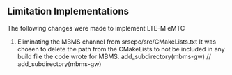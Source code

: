 ## Limitation Implementations

The following changes were made to implement LTE-M eMTC

1. Eliminating the MBMS channel from srsepc/src/CMakeLists.txt
It was chosen to delete the path from the CMakeLists to not be included in any build file the code wrote for MBMS.
add_subdirectory(mbms-gw)
// add_subdirectory(mbms-gw)
